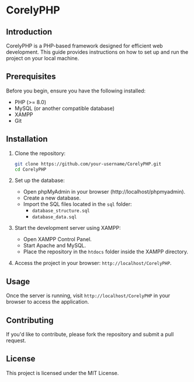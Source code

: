 
# CorelyPHP

## Introduction

CorelyPHP is a PHP-based framework designed for efficient web development. This guide provides instructions on how to set up and run the project on your local machine.

## Prerequisites

Before you begin, ensure you have the following installed:

- PHP (>= 8.0)
- MySQL (or another compatible database)
- XAMPP
- Git

## Installation

1. Clone the repository:

   ```bash
   git clone https://github.com/your-username/CorelyPHP.git
   cd CorelyPHP
   ```

2. Set up the database:

   - Open phpMyAdmin in your browser (http://localhost/phpmyadmin).
   - Create a new database.
   - Import the SQL files located in the `sql` folder:
     - `database_structure.sql`
     - `database_data.sql`

3. Start the development server using XAMPP:

   - Open XAMPP Control Panel.
   - Start Apache and MySQL.
   - Place the repository in the `htdocs` folder inside the XAMPP directory.

4. Access the project in your browser: `http://localhost/CorelyPHP`.

## Usage

Once the server is running, visit `http://localhost/CorelyPHP` in your browser to access the application.

## Contributing

If you'd like to contribute, please fork the repository and submit a pull request.

## License

This project is licensed under the MIT License.